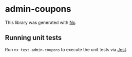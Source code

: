 # admin-coupons

This library was generated with [Nx](https://nx.dev).

## Running unit tests

Run `nx test admin-coupons` to execute the unit tests via [Jest](https://jestjs.io).
